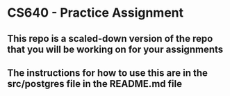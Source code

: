 # CS640 - Practice Assignment
## This repo is a scaled-down version of the repo that you will be working on for your assignments
## The instructions for how to use this are in the src/postgres file in the README.md file
